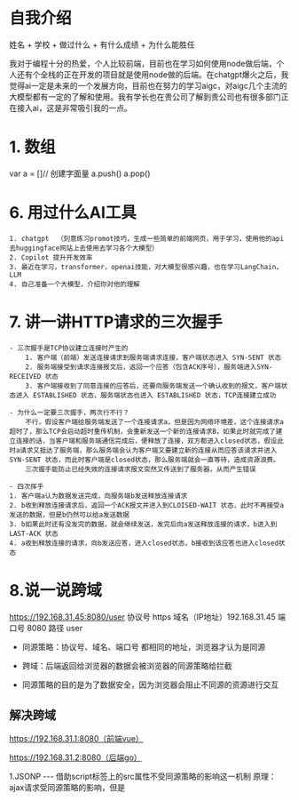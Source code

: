 # 自我介绍
姓名 + 学校 + 做过什么 + 有什么成绩 + 为什么能胜任

我对于编程十分的热爱，个人比较前端，目前也在学习如何使用node做后端，个人还有个全栈的正在开发的项目就是使用node做的后端。在chatgpt爆火之后，我觉得ai一定是未来的一个发展方向，目前也在努力的学习aigc，对aigc几个主流的大模型都有一定的了解和使用。我有学长也在贵公司了解到贵公司也有很多部门正在接入ai，这是非常吸引我的一点。

# 1. 数组
var a = []// 创建字面量 
a.push()
a.pop()

# 6. 用过什么AI工具
    1. chatgpt  （刻意练习promot技巧，生成一些简单的前端网页，用于学习，使用他的api去huggingface网站上去使用去学习各个大模型）
    2. Copilot 提升开发效率
    3. 最近在学习，transformer，openai技能，对大模型很感兴趣，也在学习LangChain，LLM
    4. 自己准备一个大模型，介绍你对他的理解

# 7. 讲一讲HTTP请求的三次握手
    - 三次握手是TCP协议建立连接时产生的
        1. 客户端（前端）发送连接请求到服务端请求连接，客户端状态进入 SYN-SENT 状态
        2. 服务端接受到请求连接报文后，返回一个应答（包含ACK序号），服务端进入SYN-RECEIVED 状态
        3. 客户端接收到了同意连接的应答后，还要向服务端发送一个确认收到的报文，客户端状态进入 ESTABLISHED 状态，服务端状态也进入 ESTABLISHED 状态，TCP连接建立成功

    - 为什么一定要三次握手，两次行不行？
        不行，假设客户端给服务端发送了一个连接请求a，但是因为网络环境差，这个连接请求a超时了，那么TCP会启动超时重传机制，会重新发送一个新的连接请求B，如果此时就完成了建立连接的话，当客户端和服务端通信完成后，便释放了连接，双方都进入closed状态，假设此时a请求又抵达了服务端，那么服务端会认为客户端又要建立新的连接从而应答该请求并进入 SYN-SENT 状态，而此时客户端是closed状态，那么服务端就会一直等待，造成资源浪费。
        三次握手能防止已经失效的连接请求报文突然又传送到了服务器，从而产生错误

    - 四次挥手
    1. 客户端a认为数据发送完成，向服务端b发送释放连接请求
    2. b收到释放连接请求后，返回一个ACK报文并进入到CLOISED-WAIT 状态，此时不再接受a发送的数据，但是b仍然可以给a发送数据
    3. b如果此时还有没发完的数据，就会继续发送，发完后向a发送释放连接的请求，b进入到LAST-ACK 状态
    4. a收到释放连接的请求，向b发送应答，进入closed状态，b接收到该应答也进入closed状态

# 8.说一说跨域
https://192.168.31.45:8080/user
协议号 https
域名（IP地址）192.168.31.45
端口号 8080
路径 user

- 同源策略：协议号、域名、端口号 都相同的地址，浏览器才认为是同源

- 跨域：后端返回给浏览器的数据会被浏览器的同源策略给拦截

- 同源策略的目的是为了数据安全，因为浏览器会阻止不同源的资源进行交互

## 解决跨域
https://192.168.31.1:8080（前端vue）

https://192.168.31.2:8080（后端go）

1.JSONP  --- 借助script标签上的src属性不受同源策略的影响这一机制
    原理：ajax请求受同源策略的影响，但是<script>标签上的src属性不受同源策略的影响，且该属性也会导致浏览器发送一个请求，所以可以利用这个特点来绕过同源策略，钻同源策略的空子

    - 借助script的src属性给后端发送一个请求，且携带一个属性('callback')
前端在window对象上添加了一个 callback 函数
    - 后端接收到这个参数 'callback' 后，将要返回给前端的数据 data 和这个参数 'callback' 拼接成字符串 'callback(data)' 并返回
    - 因为前端在window上已经有一个callback函数，后端又返回了一个形如 'callback(data)'，浏览器会将该字符串执行成callback的调用 

    缺点：必须要后端配合    只能用于get请求